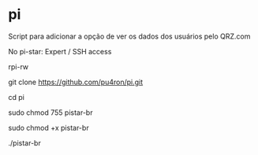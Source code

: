 # pi
Script para adicionar a opção de ver os dados dos usuários pelo QRZ.com

No pi-star: Expert / SSH access

rpi-rw

git clone https://github.com/pu4ron/pi.git

cd pi

sudo chmod 755 pistar-br

sudo chmod +x pistar-br

./pistar-br
